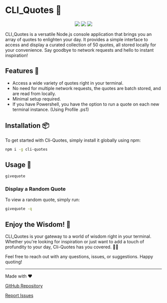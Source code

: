 # CLI_Quotes 📜

<div align=center>

<img  src='https://img.shields.io/npm/v/cli_quotes.svg?style=flat'>

<img  src='https://img.shields.io/npm/dt/cli_quotes.svg?style=flat'>

<img  src='https://img.shields.io/npm/l/cli_quotes.svg?style=flat'>

</div>

CLI_Quotes is a versatile Node.js console application that brings you an array of quotes to enlighten your day. It provides a simple interface to access and display a curated collection of 50 quotes, all stored locally for your convenience. Say goodbye to network requests and hello to instant inspiration!

<!-- ![Cli_Quotes](https://placeimg.com/600/400/nature) -->

## Features 🚀

- Access a wide variety of quotes right in your terminal.
- No need for multiple network requests, the quotes are batch stored, and are read from locally.
- Minimal setup required.
- If you have Powershell, you have the option to run a quote on each new terminal instance. (Using Profile .ps1)

## Installation 📦

To get started with Cli-Quotes, simply install it globally using npm:

```bash
npm i -g cli-quotes
```

## Usage 🧘

```bash
givequote
```

### Display a Random Quote

To view a random quote, simply run:

```bash
givequote -q
```

## Enjoy the Wisdom! 🌟

CLI_Quotes is your gateway to a world of wisdom right in your terminal. Whether you're looking for inspiration or just want to add a touch of profundity to your day, Cli-Quotes has you covered. 📜✨

Feel free to reach out with any questions, issues, or suggestions. Happy quoting!

---

Made with ❤️

[GitHub Repository](https://github.com/u4ik/CLI_Quotes)

[Report Issues](https://github.com/u4ik/CLI_Quotes/issues)
